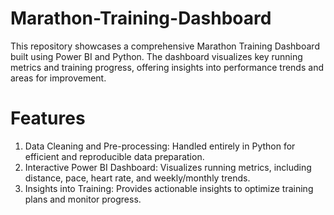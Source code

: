 # Marathon-Training-Dashboard
This repository showcases a comprehensive Marathon Training Dashboard built using Power BI and Python. The dashboard visualizes key running metrics and training progress, offering insights into performance trends and areas for improvement.

# Features
1. Data Cleaning and Pre-processing: Handled entirely in Python for efficient and reproducible data preparation.
2. Interactive Power BI Dashboard: Visualizes running metrics, including distance, pace, heart rate, and weekly/monthly trends.
3. Insights into Training: Provides actionable insights to optimize training plans and monitor progress.
